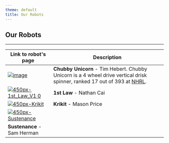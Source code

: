 ```yaml
---
theme: default
title: Our Robots
---
```


## Our Robots
---

| **Link to robot's page** | **Description** |
| --- | --- |
| [![image](https://user-images.githubusercontent.com/120080301/206372708-6b8ac784-ff82-429c-905c-cc3b6f7fbb01.png) ](https://wiki.nhrl.io/wiki/index.php/Chubby_Unicorn) | **Chubby Unicorn** - Tim Hebert. Chubby Unicorn is a 4 wheel drive vertical drisk spinner, ranked 17 out of 393 at [NHRL](https://wiki.nhrl.io/wiki/index.php/NHRL:Stats:Active-3lb). |
| [![450px-1st_Law_V1 0](https://user-images.githubusercontent.com/118695279/203150672-d094e81f-0ea1-40d5-86c5-d15bd9b525b1.jpg)](https://wiki.nhrl.io/wiki/index.php/1st_Law)| **1st Law** - Nathan Cai |
| [![450px-Krikit](https://user-images.githubusercontent.com/118695279/203150653-71d44141-52a9-41b8-8130-3090139d632e.png)](https://wiki.nhrl.io/wiki/index.php/Krikit)| **Krikit** - Mason Price |
| [![450px-Sustenance](https://user-images.githubusercontent.com/118695279/203150714-7119e064-387f-4e81-a292-ade189281e6a.jpg)](https://wiki.nhrl.io/wiki/index.php/Sustenance)
| **Sustenance** - Sam Herman |

